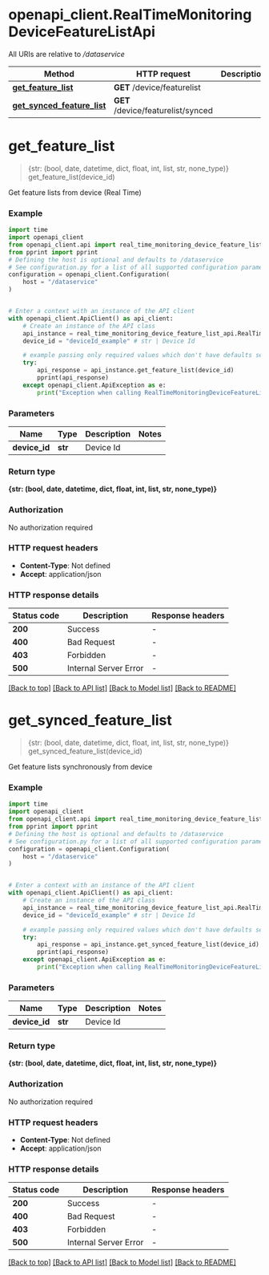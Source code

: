 # openapi_client.RealTimeMonitoringDeviceFeatureListApi

All URIs are relative to */dataservice*

Method | HTTP request | Description
------------- | ------------- | -------------
[**get_feature_list**](RealTimeMonitoringDeviceFeatureListApi.md#get_feature_list) | **GET** /device/featurelist | 
[**get_synced_feature_list**](RealTimeMonitoringDeviceFeatureListApi.md#get_synced_feature_list) | **GET** /device/featurelist/synced | 


# **get_feature_list**
> {str: (bool, date, datetime, dict, float, int, list, str, none_type)} get_feature_list(device_id)



Get feature lists from device (Real Time)

### Example


```python
import time
import openapi_client
from openapi_client.api import real_time_monitoring_device_feature_list_api
from pprint import pprint
# Defining the host is optional and defaults to /dataservice
# See configuration.py for a list of all supported configuration parameters.
configuration = openapi_client.Configuration(
    host = "/dataservice"
)


# Enter a context with an instance of the API client
with openapi_client.ApiClient() as api_client:
    # Create an instance of the API class
    api_instance = real_time_monitoring_device_feature_list_api.RealTimeMonitoringDeviceFeatureListApi(api_client)
    device_id = "deviceId_example" # str | Device Id

    # example passing only required values which don't have defaults set
    try:
        api_response = api_instance.get_feature_list(device_id)
        pprint(api_response)
    except openapi_client.ApiException as e:
        print("Exception when calling RealTimeMonitoringDeviceFeatureListApi->get_feature_list: %s\n" % e)
```


### Parameters

Name | Type | Description  | Notes
------------- | ------------- | ------------- | -------------
 **device_id** | **str**| Device Id |

### Return type

**{str: (bool, date, datetime, dict, float, int, list, str, none_type)}**

### Authorization

No authorization required

### HTTP request headers

 - **Content-Type**: Not defined
 - **Accept**: application/json


### HTTP response details

| Status code | Description | Response headers |
|-------------|-------------|------------------|
**200** | Success |  -  |
**400** | Bad Request |  -  |
**403** | Forbidden |  -  |
**500** | Internal Server Error |  -  |

[[Back to top]](#) [[Back to API list]](../README.md#documentation-for-api-endpoints) [[Back to Model list]](../README.md#documentation-for-models) [[Back to README]](../README.md)

# **get_synced_feature_list**
> {str: (bool, date, datetime, dict, float, int, list, str, none_type)} get_synced_feature_list(device_id)



Get feature lists synchronously from device

### Example


```python
import time
import openapi_client
from openapi_client.api import real_time_monitoring_device_feature_list_api
from pprint import pprint
# Defining the host is optional and defaults to /dataservice
# See configuration.py for a list of all supported configuration parameters.
configuration = openapi_client.Configuration(
    host = "/dataservice"
)


# Enter a context with an instance of the API client
with openapi_client.ApiClient() as api_client:
    # Create an instance of the API class
    api_instance = real_time_monitoring_device_feature_list_api.RealTimeMonitoringDeviceFeatureListApi(api_client)
    device_id = "deviceId_example" # str | Device Id

    # example passing only required values which don't have defaults set
    try:
        api_response = api_instance.get_synced_feature_list(device_id)
        pprint(api_response)
    except openapi_client.ApiException as e:
        print("Exception when calling RealTimeMonitoringDeviceFeatureListApi->get_synced_feature_list: %s\n" % e)
```


### Parameters

Name | Type | Description  | Notes
------------- | ------------- | ------------- | -------------
 **device_id** | **str**| Device Id |

### Return type

**{str: (bool, date, datetime, dict, float, int, list, str, none_type)}**

### Authorization

No authorization required

### HTTP request headers

 - **Content-Type**: Not defined
 - **Accept**: application/json


### HTTP response details

| Status code | Description | Response headers |
|-------------|-------------|------------------|
**200** | Success |  -  |
**400** | Bad Request |  -  |
**403** | Forbidden |  -  |
**500** | Internal Server Error |  -  |

[[Back to top]](#) [[Back to API list]](../README.md#documentation-for-api-endpoints) [[Back to Model list]](../README.md#documentation-for-models) [[Back to README]](../README.md)

